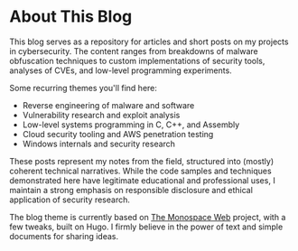 # About This Blog

This blog serves as a repository for articles and short posts on my projects in cybersecurity. The content ranges from breakdowns of malware obfuscation techniques to custom implementations of security tools, analyses of CVEs, and low-level programming experiments. 

Some recurring themes you'll find here:

- Reverse engineering of malware and software
- Vulnerability research and exploit analysis
- Low-level systems programming in C, C++, and Assembly
- Cloud security tooling and AWS penetration testing
- Windows internals and security research

These posts represent my notes from the field, structured into (mostly) coherent technical narratives. While the code samples and techniques demonstrated here have legitimate educational and professional uses, I maintain a strong emphasis on responsible disclosure and ethical application of security research.

The blog theme is currently based on [The Monospace Web](https://owickstrom.github.io/the-monospace-web/) project, with a few tweaks, built on Hugo. I firmly believe in the power of text and simple documents for sharing ideas.